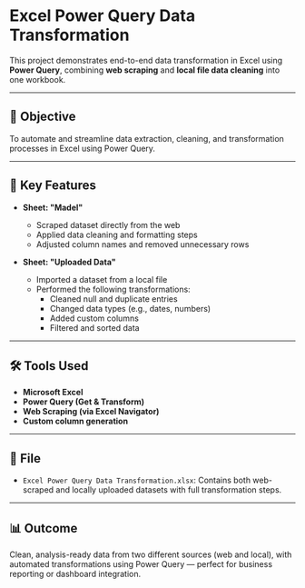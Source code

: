 # Excel Power Query Data Transformation

This project demonstrates end-to-end data transformation in Excel using **Power Query**, combining **web scraping** and **local file data cleaning** into one workbook.

---

## 📌 Objective

To automate and streamline data extraction, cleaning, and transformation processes in Excel using Power Query.

---

## 🔧 Key Features

- **Sheet: "Madel"**
  - Scraped dataset directly from the web
  - Applied data cleaning and formatting steps
  - Adjusted column names and removed unnecessary rows

- **Sheet: "Uploaded Data"**
  - Imported a dataset from a local file
  - Performed the following transformations:
    - Cleaned null and duplicate entries
    - Changed data types (e.g., dates, numbers)
    - Added custom columns
    - Filtered and sorted data

---

## 🛠️ Tools Used

- **Microsoft Excel**
- **Power Query (Get & Transform)**
- **Web Scraping (via Excel Navigator)**
- **Custom column generation**

---

## 📁 File

- `Excel Power Query Data Transformation.xlsx`: Contains both web-scraped and locally uploaded datasets with full transformation steps.

---

## 📊 Outcome

Clean, analysis-ready data from two different sources (web and local), with automated transformations using Power Query — perfect for business reporting or dashboard integration.

